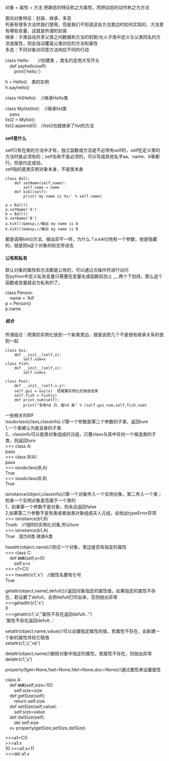 对象 = 属性 + 方法  把静态的特征称之为属性，而把动态的动作称之为方法  

面向对象特征：封装、继承、多态  
列表有很多方法供我们使用，但是我们不知道这些方法里边时如何实现的、方法里有哪些变量，这就是所谓的封装   
继承：子类自动共享父类之间数据和方法的机制;吐火子类中定义与父类同名的方法或属性，则会自动覆盖父类对应的方法和属性  
多态：不同对象对同意方法响应不同的行动  

class Hello:&emsp;&emsp;//创建类 ，类名约定用大写开头  
&emsp;def sayhello(self):  
&emsp;&emsp;print('hello;')  

h = Hello()&emsp;类的实例  
h.sayhello()  

class Hi(Hello):&emsp;//继承Hello类  


class Mylist(list):&emsp;//继承list类  
&emsp;pass  
list2 = Mylist()  
list2.append(5)&emsp;//list2也就继承了list的方法  

#### self是什么  
self只有在类的方法中才有，独立函数或方法是不必带有self的，self在定义类的方法时是必须有的；self名称不是必须的，可以写成其他名字aa、name、b等都行，但是约定成俗。  
self指的是类实例对象本身，不是类本身 
```
class Ball:  
	def setName(self,name):  
		self.name = name  
	def kikl(self):  
		print('my name is %s:' % self.name)  

a = Ball()  
a.setName('A')  
b = Ball()  
b.setName('B')  
a.kikl()&emsp;//输出 my name is A  
b.kikl()&emsp;//输出 my name is B  
```
都是调用kikl()方法，输出却不一样，为什么？a.kikl()他有一个参数，他是隐藏的，就是把a这个对象的标志传进去


#### 公有和私有  
默认对象的属性和方法都是公有的，可以通过点操作符进行访问  
在python中定义私有变量只需要在变量名或函数前加上 __ 两个下划线，那么这个函数或变量就会为私有的了。  

class Person:  
&emsp;name = 'AA'  
p = Person()    
p.name  



##### 组合  
所谓组合：把类的实例化放到一个新类里边，就是说把几个不是很有继承关系的放到一起  
```
class Gui:  
	def __init__(self,x):  
		self.num=x  
class Fish:  
	def __init__(self,x):  
		self.num=x  

class Pool:  
	def __init__(self,x,y):  
	self.gui = Gui(x)  把需要实例化的类放进来  
	self.fish = Fish(y)  
	def print_num(self):  
		print("有龟%d 只，鱼%d 条" % (self.gui.num,self,fish.num)  
```

一些相关的BIF  
issubclass(class,classinfo)  //第一个参数是第二个参数的子类，返回ture  
1,一个类被认为是自身的子类   
2，classinfo可以是类对象组成的元组，只要class与其中任何一个候选类的子类，则返回ture  
\>>> class A:  
	pass  
\>>> class B(A):  
	pass  
\>>> issubclass(B,A)  
True  
\>>> issubclass(B,B)  
True  

isinstance(object,classinfo)//第一个对象传入一个实例对象，第二传入一个类；检查一个实例对象是否属于一个类的  
1，如果第一个参数不是对象，则永远返回false  
2,如果第二个参数不是有类或者由类对象组成夫人元组，会抛出typeError异常  
\>>> isinstance(b1,B)  
Trueb&emsp;//1是B的实例化对象,所以ture  
\>>> isinstance(b1,A)  
True&emsp;因为B类 继承A类  


hasattr(object,name)//测试一个对象，里边是否有指定的属性  
\>>> class C:  
&emsp;def __init__(self,x=0):  
&emsp;&emsp;self.x=x  	     
\>>> c1=C()  
\>>> hasattr(c1,'x')&emsp;//属性名要有引号  
True  

getattr(object,name[,defult])//返回对象指定的属性值，如果指定的属性不存在，若设置了defult，会把defult打印出来，否则抛出异常  
\>>>getadttr(c1,'x')  
0  
\>>>getattr(c1,'a',"属性不存在返回defult...")  
'属性不存在返回defult...'  

setattr(object,name,value)//可以设置指定属性的值，若属性不存在，会新建一个新的属性并给它赋值  
setattr(c1,'y','ok')

delattr(object,name)//删除对象中指定的属性，若属性不存在，则抛出异常  
delattr(c1,'y')  

property(fget=None,fset=None,fdel=None,doc=None)//通过属性来设置属性  

class A:  
&emsp;def __init__(self,size=10):  
&emsp;&emsp;self.size=size  
&emsp;def getSize(self):  
&emsp;&emsp;return self.size  
&emsp;def setSize(self,value):  
&emsp;&emsp;self.size=value  
&emsp;def delSize(self):  
&emsp;&emsp;del self.size  
&emsp;x= property(getSize,setSize,delSize)  

\>>>a1=C()  
\>>>a1.x  
10
\>>>a1.x=11  
\>>>del a1.x  






























